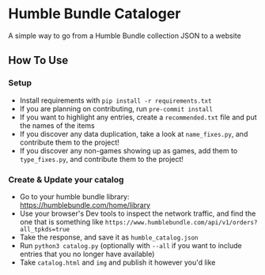 # Humble Bundle Cataloger

A simple way to go from a Humble Bundle collection JSON to a website

## How To Use
### Setup
- Install requirements with `pip install -r requirements.txt`
- If you are planning on contributing, run `pre-commit install`
- If you want to highlight any entries, create a `recommended.txt` file and put the names of the items
- If you discover any data duplication, take a look at `name_fixes.py`, and contribute them to the project!
- If you discover any non-games showing up as games, add them to `type_fixes.py`, and contribute them to the project!

### Create & Update your catalog
- Go to your humble bundle library: https://humblebundle.com/home/library
- Use your browser's Dev tools to inspect the network traffic, and find the one that is something like `https://www.humblebundle.com/api/v1/orders?all_tpkds=true`
- Take the response, and save it as `humble_catalog.json`
- Run `python3 catalog.py` (optionally with `--all` if you want to include entries that you no longer have available)
- Take `catalog.html` and `img` and publish it however you'd like

